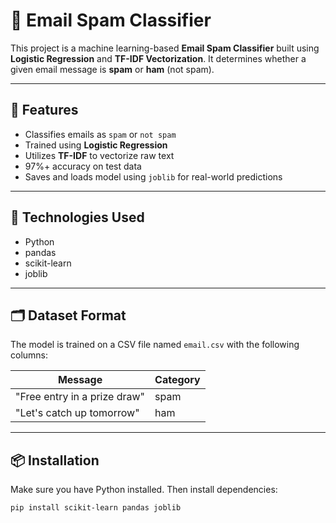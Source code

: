 # 📧 Email Spam Classifier

This project is a machine learning-based **Email Spam Classifier** built using **Logistic Regression** and **TF-IDF Vectorization**. It determines whether a given email message is **spam** or **ham** (not spam).

---

## 🚀 Features

- Classifies emails as `spam` or `not spam`
- Trained using **Logistic Regression**
- Utilizes **TF-IDF** to vectorize raw text
- 97%+ accuracy on test data
- Saves and loads model using `joblib` for real-world predictions

---

## 🧠 Technologies Used

- Python
- pandas
- scikit-learn
- joblib

---

## 🗂️ Dataset Format

The model is trained on a CSV file named `email.csv` with the following columns:

| Message                            | Category |
|------------------------------------|----------|
| "Free entry in a prize draw"       | spam     |
| "Let's catch up tomorrow"          | ham      |

---

## 📦 Installation

Make sure you have Python installed. Then install dependencies:

```bash
pip install scikit-learn pandas joblib